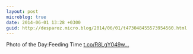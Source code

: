 ```yaml
---
layout: post
microblog: true
date: 2014-06-01 13:28 +0300
guid: http://desparoz.micro.blog/2014/06/01/t473048455573954560.html
---
```

Photo of the Day:Feeding Time [t.co/R8LgY049w...](http://t.co/R8LgY049wm)
